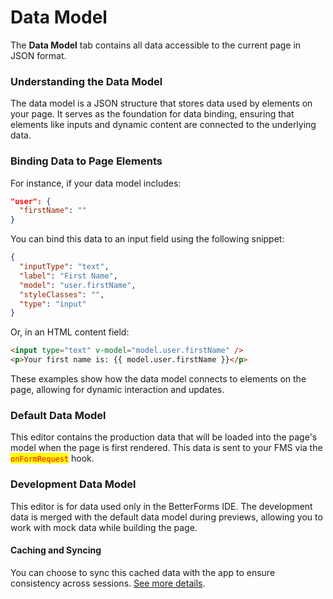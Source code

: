 # Data Model

The **Data Model** tab contains all data accessible to the current page in JSON format.

### Understanding the Data Model

The data model is a JSON structure that stores data used by elements on your page. It serves as the foundation for data binding, ensuring that elements like inputs and dynamic content are connected to the underlying data.

### Binding Data to Page Elements

For instance, if your data model includes:

```json
"user": {
  "firstName": ""
}
```

You can bind this data to an input field using the following snippet:

```json
{
  "inputType": "text",
  "label": "First Name",
  "model": "user.firstName",
  "styleClasses": "",
  "type": "input"
}
```

Or, in an HTML content field:

```html
<input type="text" v-model="model.user.firstName" />
<p>Your first name is: {{ model.user.firstName }}</p>
```

These examples show how the data model connects to elements on the page, allowing for dynamic interaction and updates.

### Default Data Model

This editor contains the production data that will be loaded into the page's model when the page is first rendered. This data is sent to your FMS via the <mark style="color:red;">`onFormRequest`</mark> hook.

### Development Data Model

This editor is for data used only in the BetterForms IDE. The development data is merged with the default data model during previews, allowing you to work with mock data while building the page.

#### Caching and Syncing

You can choose to sync this cached data with the app to ensure consistency across sessions. [See more details](../managing-environments-deep-dive.md).
